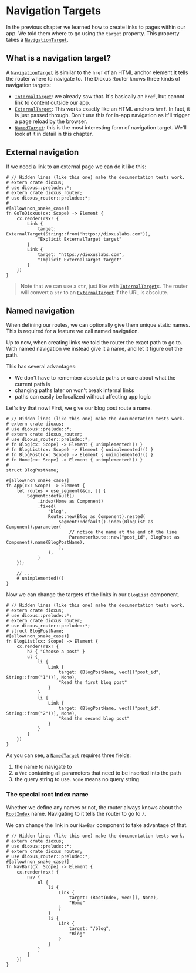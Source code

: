 # Navigation Targets
In the previous chapter we learned how to create links to pages within our app.
We told them where to go using the `target` property. This property takes a
[`NavigationTarget`].

## What is a navigation target?
A [`NavigationTarget`] is similar to the `href` of an HTML anchor element.It
tells the router where to navigate to. The Dioxus Router knows three kinds of
navigation targets:
- [`InternalTarget`]: we already saw that. It's basically an `href`, but cannot
  link to content outside our app.
- [`ExternalTarget`]: This works exactly like an HTML anchors `href`. In fact,
  it is just passed through. Don't use this for in-app navigation as it'll
  trigger a page reload by the browser.
- [`NamedTarget`]: this is the most interesting form of navigation target. We'll look
  at it in detail in this chapter.

## External navigation
If we need a link to an external page we can do it like this:
```rust,no_run
# // Hidden lines (like this one) make the documentation tests work.
# extern crate dioxus;
# use dioxus::prelude::*;
# extern crate dioxus_router;
# use dioxus_router::prelude::*;
#
#[allow(non_snake_case)]
fn GoToDioxus(cx: Scope) -> Element {
    cx.render(rsx! {
        Link {
            target: ExternalTarget(String::from("https://dioxuslabs.com")),
            "Explicit ExternalTarget target"
        }
        Link {
            target: "https://dioxuslabs.com",
            "Implicit ExternalTarget target"
        }
    })
}
```

> Note that we can use a `str`, just like with [`InternalTarget`]s. The router
> will convert a `str` to an [`ExternalTarget`] if the URL is absolute.

## Named navigation
When defining our routes, we can optionally give them unique static names. This
is required for a feature we call named navigation.

Up to now, when creating links we told the router the exact path to go to. With
named navigation we instead give it a name, and let it figure out the path.

This has several advantages:
- We don't have to remember absolute paths or care about what the current path
  is
- changing paths later on won't break internal links
- paths can easily be localized without affecting app logic

Let's try that now! First, we give our blog post route a name.
```rust,no_run
# // Hidden lines (like this one) make the documentation tests work.
# extern crate dioxus;
# use dioxus::prelude::*;
# extern crate dioxus_router;
# use dioxus_router::prelude::*;
# fn Blog(cx: Scope) -> Element { unimplemented!() }
# fn BlogList(cx: Scope) -> Element { unimplemented!() }
# fn BlogPost(cx: Scope) -> Element { unimplemented!() }
# fn Home(cx: Scope) -> Element { unimplemented!() }
#
struct BlogPostName;

#[allow(non_snake_case)]
fn App(cx: Scope) -> Element {
    let routes = use_segment(&cx, || {
        Segment::default()
            .index(Home as Component)
            .fixed(
                "blog",
                Route::new(Blog as Component).nested(
                    Segment::default().index(BlogList as Component).parameter(
                        // notice the name at the end of the line
                        ParameterRoute::new("post_id", BlogPost as Component).name(BlogPostName),
                    ),
                ),
            )
    });

    // ...
    # unimplemented!()
}
```

Now we can change the targets of the links in our `BlogList` component.
```rust,no_run
# // Hidden lines (like this one) make the documentation tests work.
# extern crate dioxus;
# use dioxus::prelude::*;
# extern crate dioxus_router;
# use dioxus_router::prelude::*;
# struct BlogPostName;
#[allow(non_snake_case)]
fn BlogList(cx: Scope) -> Element {
    cx.render(rsx! {
        h2 { "Choose a post" }
        ul {
            li {
                Link {
                    target: (BlogPostName, vec![("post_id", String::from("1"))], None),
                    "Read the first blog post"
                }
            }
            li {
                Link {
                    target: (BlogPostName, vec![("post_id", String::from("2"))], None),
                    "Read the second blog post"
                }
            }
        }
    })
}
```

As you can see, a [`NamedTarget`] requires three fields:
1. the name to navigate to
2. a `Vec` containing all parameters that need to be inserted into the path
3. the query string to use. `None` means no query string


### The special root index name
Whether we define any names or not, the router always knows about the
[`RootIndex`] name. Navigating to it tells the router to go to `/`.

We can change the link in our `NavBar` component to take advantage of that.
```rust,no_run
# // Hidden lines (like this one) make the documentation tests work.
# extern crate dioxus;
# use dioxus::prelude::*;
# extern crate dioxus_router;
# use dioxus_router::prelude::*;
#[allow(non_snake_case)]
fn NavBar(cx: Scope) -> Element {
    cx.render(rsx! {
        nav {
            ul {
                li {
                    Link {
                        target: (RootIndex, vec![], None),
                        "Home"
                    }
                }
                li {
                    Link {
                        target: "/blog",
                        "Blog"
                    }
                }
            }
        }
    })
}
```


[`ExternalTarget`]: https://docs.rs/dioxus-router/latest/dioxus_router/navigation/enum.NavigationTarget.html#variant.ExternalTarget
[`InternalTarget`]: https://docs.rs/dioxus-router/latest/dioxus_router/navigation/enum.NavigationTarget.html#variant.InternalTarget
[`NamedTarget`]: https://docs.rs/dioxus-router/latest/dioxus_router/navigation/enum.NavigationTarget.html#variant.NamedTarget
[`NavigationTarget`]: https://docs.rs/dioxus-router/latest/dioxus_router/navigation/enum.NavigationTarget.html
[`RootIndex`]: https://docs.rs/dioxus-router/latest/dioxus_router/names/struct.RootIndex.html
